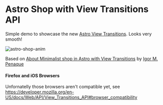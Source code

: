 # Astro Shop with View Transitions API

Simple demo to showcase the new [Astro View Transitions](https://docs.astro.build/en/guides/view-transitions/). Looks very smooth!

![astro-shop-anim](https://github.com/igorm84/astro-shop/assets/16727448/41c97e04-dc16-48d3-b77d-73a3ec898000)

Based on [About Minimalist shop in Astro with View Transitions](https://github.com/igorm84/astro-shop) by [Igor M. Penaque](https://github.com/igorm84)

#### Firefox and iOS Browsers

Unfornatelly those browsers aren't compatible yet, see https://developer.mozilla.org/en-US/docs/Web/API/View_Transitions_API#browser_compatibility
